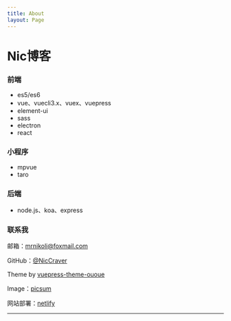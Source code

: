 ```yaml
---
title: About
layout: Page
---
```


# Nic博客

### 前端
* es5/es6
* vue、vuecli3.x、vuex、vuepress
* element-ui
* sass
* electron
* react

### 小程序
* mpvue
* taro
### 后端
* node.js、koa、express
### 联系我

邮箱：mrnikoli@foxmail.com

GitHub：[@NicCraver](https://github.com/NicCraver)


Theme by [vuepress-theme-ououe](https://github.com/tolking/vuepress-theme-ououe)

Image：[picsum](https://picsum.photos)

网站部署：[netlify](https://app.netlify.com)

________________________________________________________________